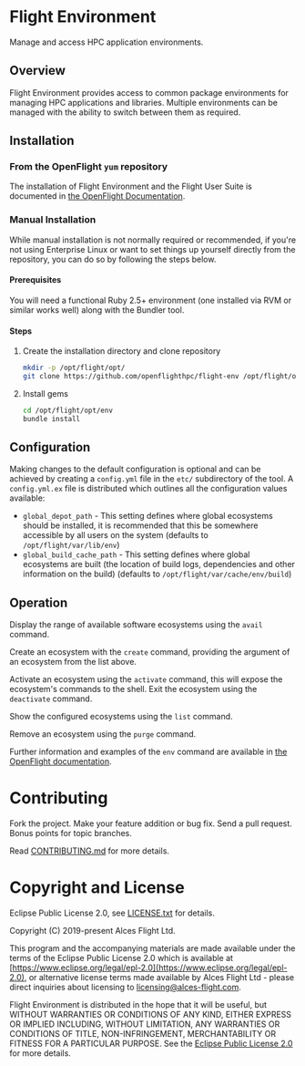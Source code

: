 # Flight Environment

Manage and access HPC application environments.

## Overview

Flight Environment provides access to common package environments for
managing HPC applications and libraries. Multiple environments can be
managed with the ability to switch between them as required.

## Installation

### From the OpenFlight `yum` repository

The installation of Flight Environment and the Flight User Suite is documented in [the OpenFlight Documentation](https://use.openflighthpc.org/en/latest/installing-user-suite/install.html#installing-flight-user-suite).

### Manual Installation

While manual installation is not normally required or recommended, if you're not using Enterprise Linux or want to set things up yourself directly from the repository, you can do so by following the steps below.

#### Prerequisites

You will need a functional Ruby 2.5+ environment (one installed via RVM or similar works well) along with the Bundler tool.

#### Steps

1. Create the installation directory and clone repository

    ```bash
    mkdir -p /opt/flight/opt/
    git clone https://github.com/openflighthpc/flight-env /opt/flight/opt/env
    ```

2. Install gems
   
    ```bash
    cd /opt/flight/opt/env
    bundle install
    ```

## Configuration

Making changes to the default configuration is optional and can be achieved by creating a `config.yml` file in the `etc/` subdirectory
of the tool.  A `config.yml.ex` file is distributed which outlines all the configuration values available:

 * `global_depot_path` - This setting defines where global ecosystems should be installed, it is recommended that this be somewhere accessible by all users on the system (defaults to `/opt/flight/var/lib/env`)
 * `global_build_cache_path` - This setting defines where global ecosystems are built (the location of build logs, dependencies and other information on the build) (defaults to `/opt/flight/var/cache/env/build`)

## Operation

Display the range of available software ecosystems using the `avail` command.

Create an ecosystem with the `create` command, providing the argument of an ecosystem from the list above. 

Activate an ecosystem using the `activate` command, this will expose the ecosystem's commands to the shell. Exit the ecosystem using the `deactivate` command.

Show the configured ecosystems using the `list` command.

Remove an ecosystem using the `purge` command.

Further information and examples of the `env` command are available in [the OpenFlight documentation](https://use.openflighthpc.org/en/latest/working-with-user-suite/flight-environment.html).

# Contributing

Fork the project. Make your feature addition or bug fix. Send a pull
request. Bonus points for topic branches.

Read [CONTRIBUTING.md](CONTRIBUTING.md) for more details.

# Copyright and License

Eclipse Public License 2.0, see [LICENSE.txt](LICENSE.txt) for details.

Copyright (C) 2019-present Alces Flight Ltd.

This program and the accompanying materials are made available under
the terms of the Eclipse Public License 2.0 which is available at
[https://www.eclipse.org/legal/epl-2.0](https://www.eclipse.org/legal/epl-2.0),
or alternative license terms made available by Alces Flight Ltd -
please direct inquiries about licensing to
[licensing@alces-flight.com](mailto:licensing@alces-flight.com).

Flight Environment is distributed in the hope that it will be
useful, but WITHOUT WARRANTIES OR CONDITIONS OF ANY KIND, EITHER
EXPRESS OR IMPLIED INCLUDING, WITHOUT LIMITATION, ANY WARRANTIES OR
CONDITIONS OF TITLE, NON-INFRINGEMENT, MERCHANTABILITY OR FITNESS FOR
A PARTICULAR PURPOSE. See the [Eclipse Public License 2.0](https://opensource.org/licenses/EPL-2.0) for more
details.
